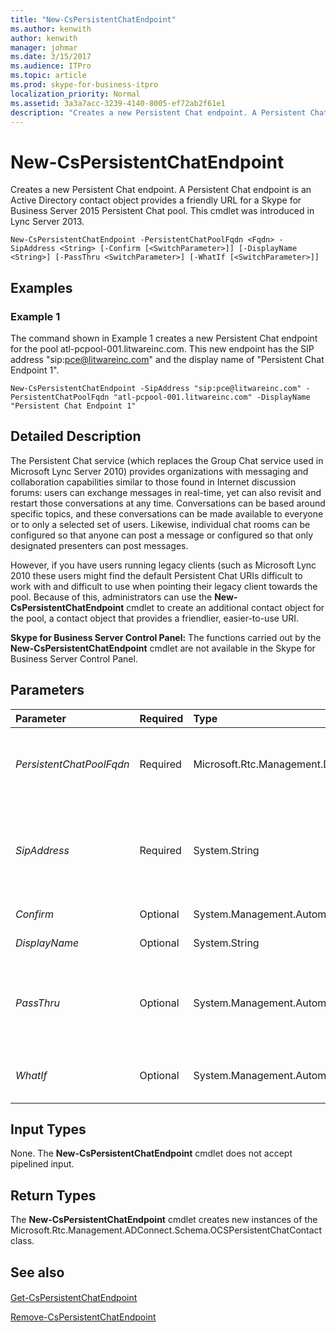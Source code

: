 ```yaml
---
title: "New-CsPersistentChatEndpoint"
ms.author: kenwith
author: kenwith
manager: johmar
ms.date: 3/15/2017
ms.audience: ITPro
ms.topic: article
ms.prod: skype-for-business-itpro
localization_priority: Normal
ms.assetid: 3a3a7acc-3239-4140-8005-ef72ab2f61e1
description: "Creates a new Persistent Chat endpoint. A Persistent Chat endpoint is an Active Directory contact object provides a friendly URL for a Skype for Business Server 2015 Persistent Chat pool. This cmdlet was introduced in Lync Server 2013."
---
```


# New-CsPersistentChatEndpoint
 
Creates a new Persistent Chat endpoint. A Persistent Chat endpoint is an Active Directory contact object provides a friendly URL for a Skype for Business Server 2015 Persistent Chat pool. This cmdlet was introduced in Lync Server 2013.
  
```
New-CsPersistentChatEndpoint -PersistentChatPoolFqdn <Fqdn> -SipAddress <String> [-Confirm [<SwitchParameter>]] [-DisplayName <String>] [-PassThru <SwitchParameter>] [-WhatIf [<SwitchParameter>]]

```

## Examples
<a name="Examples"> </a>

### Example 1

The command shown in Example 1 creates a new Persistent Chat endpoint for the pool atl-pcpool-001.litwareinc.com. This new endpoint has the SIP address "sip:pce@litwareinc.com" and the display name of "Persistent Chat Endpoint 1".
  
```
New-CsPersistentChatEndpoint -SipAddress "sip:pce@litwareinc.com" -PersistentChatPoolFqdn "atl-pcpool-001.litwareinc.com" -DisplayName "Persistent Chat Endpoint 1"
```

## Detailed Description
<a name="DetailedDescription"> </a>

The Persistent Chat service (which replaces the Group Chat service used in Microsoft Lync Server 2010) provides organizations with messaging and collaboration capabilities similar to those found in Internet discussion forums: users can exchange messages in real-time, yet can also revisit and restart those conversations at any time. Conversations can be based around specific topics, and these conversations can be made available to everyone or to only a selected set of users. Likewise, individual chat rooms can be configured so that anyone can post a message or configured so that only designated presenters can post messages.
  
However, if you have users running legacy clients (such as Microsoft Lync 2010 these users might find the default Persistent Chat URIs difficult to work with and difficult to use when pointing their legacy client towards the pool. Because of this, administrators can use the **New-CsPersistentChatEndpoint** cmdlet to create an additional contact object for the pool, a contact object that provides a friendlier, easier-to-use URI.
  
 **Skype for Business Server Control Panel:** The functions carried out by the **New-CsPersistentChatEndpoint** cmdlet are not available in the Skype for Business Server Control Panel.
  
## Parameters
<a name="DetailedDescription"> </a>

|**Parameter**|**Required**|**Type**|**Description**|
|:-----|:-----|:-----|:-----|
| _PersistentChatPoolFqdn_ <br/> |Required  <br/> |Microsoft.Rtc.Management.Deploy.Fqdn  <br/> |Fully qualified domain name of the Persistent Chat pool that the new endpoint will be associated with. For example:  <br/>  `-PersistentChatPoolFqdn "atl-pc-001.litwareinc.com"` <br/> |
| _SipAddress_ <br/> |Required  <br/> |System.String  <br/> |Unique identifier that allows the endpoint to communicate with SIP devices such as Skype for Business. The SIP address must use the sip: prefix as well as a valid SIP domain; for example:  <br/>  `-SipAddress "sip:pcEndpoint1@litwareinc.com"` <br/> |
| _Confirm_ <br/> |Optional  <br/> |System.Management.Automation.SwitchParameter  <br/> |Prompts you for confirmation before executing the command.  <br/> |
| _DisplayName_ <br/> |Optional  <br/> |System.String  <br/> |Active Directory display name for the new contact object.  <br/> |
| _PassThru_ <br/> |Optional  <br/> |System.Management.Automation.SwitchParameter  <br/> |Enables you to pass a contact object through the pipeline that represents the new Persistent Chat endpoint. By default, the **New-CsPersistentChatEndpoint** cmdlet does not pass objects through the pipeline. <br/> |
| _WhatIf_ <br/> |Optional  <br/> |System.Management.Automation.SwitchParameter  <br/> |Describes what would happen if you executed the command without actually executing the command.  <br/> |
   
## Input Types
<a name="InputTypes"> </a>

None. The **New-CsPersistentChatEndpoint** cmdlet does not accept pipelined input.
  
## Return Types
<a name="ReturnTypes"> </a>

The **New-CsPersistentChatEndpoint** cmdlet creates new instances of the Microsoft.Rtc.Management.ADConnect.Schema.OCSPersistentChatContact class.
  
## See also
<a name="ReturnTypes"> </a>

#### 

[Get-CsPersistentChatEndpoint](get-cspersistentchatendpoint.md)
  
[Remove-CsPersistentChatEndpoint](remove-cspersistentchatendpoint.md)

